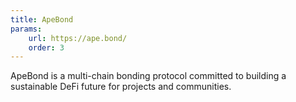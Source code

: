 ```yaml
---
title: ApeBond
params:
    url: https://ape.bond/
    order: 3
---
```


ApeBond is a multi-chain bonding protocol committed to building a sustainable DeFi future for projects and communities.
